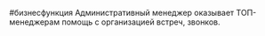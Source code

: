 #бизнесфункция 
Административный менеджер оказывает ТОП-менеджерам помощь с организацией встреч, звонков.